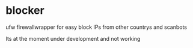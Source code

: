 # blocker
ufw firewallwrapper for easy block IPs from other countrys and scanbots



Its at the moment under development and not working

